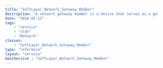 ```yaml
---
title: "SoftLayer_Network_Gateway_Member"
description: "A network gateway member is a device that serves as a gateway. Once the hardware becomes a member of the gateway, only a reclaim can remove it. A reclaim on the last member of the gateway triggers a reclaim of the entire gateway. "
date: "2018-02-12"
tags:
    - "service"
    - "sldn"
    - "Network"
classes:
    - "SoftLayer_Network_Gateway_Member"
type: "reference"
layout: "service"
mainService : "SoftLayer_Network_Gateway_Member"
---
```

